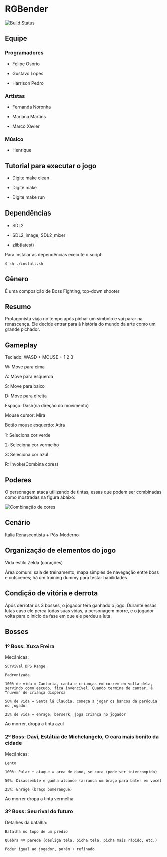 # RGBender

[![Build Status](https://travis-ci.org/lucasBrilhante/RGBender.svg?branch=master)](https://travis-ci.org/lucasBrilhante/RGBender)

## Equipe

### Programadores

* Felipe Osório

* Gustavo Lopes

* Harrison Pedro

### Artistas

* Fernanda Noronha

* Mariana Martins

* Marco Xavier

### Músico

* Henrique

## Tutorial para executar o jogo

* Digite make clean

* Digite make

* Digite make run

## Dependências

* SDL2

* SDL2_image, SDL2_mixer

* zlib(latest)

Para instalar as dependências execute o script:

```
$ sh ./install.sh
```

## Gênero

É uma composição de Boss Fighting, top-down shooter

## Resumo

Protagonista viaja no tempo após pichar um símbolo e vai parar na renascença. Ele decide entrar para à história do mundo da arte como um grande pichador.

## Gameplay

Teclado: WASD + MOUSE + 1 2 3

W: Move para cima

A: Move para esquerda

S: Move para baixo

D: Move para direita

Espaço: Dash(na direção do movimento)

Mouse cursor: Mira

Botão mouse esquerdo: Atira

1: Seleciona cor verde

2: Seleciona cor vermelho

3: Seleciona cor azul

R: Invoke(Combina cores)

## Poderes

O personagem ataca utilizando de tintas, essas que podem ser combinadas como mostradas na figura abaixo:

![Combinação de cores](http://i.imgur.com/DgjUGaQ.png)

## Cenário

Itália Renascentista + Pós-Moderno 

## Organização de elementos do jogo

Vida estilo Zelda (corações)

Área comum: sala de treinamento, mapa simples de navegação entre boss e cutscenes; há um training dummy para testar habilidades

## Condição de vitória e derrota

Após derrotar os 3 bosses, o jogador terá ganhado o jogo. Durante essas lutas caso ele perca todas suas vidas, a personagem morre, e o jogador volta para o início da fase em que ele perdeu a luta.

## Bosses

### 1º Boss: Xuxa Freira

Mecânicas:

	Survival DPS Range

	Padronizada

	100% de vida = Cantoria, canta e crianças em correm em volta dela, servindo como escudo, fica invencível. Quando termina de cantar, à “nuvem” de criança dispersa

	50% de vida = Senta lá Claudia, começa a jogar os bancos da paróquia no jogador

	25% de vida = enrage, berserk, joga criança no jogador

Ao morrer, dropa a tinta azul

### 2º Boss:  Davi, Estátua de Michelangelo, O cara mais bonito da cidade

Mecânicas:

	Lento

	100%: Pular + ataque = area de dano, se cura (pode ser interrompido)

	50%: Disassemble e ganha alcance (arranca um braço para bater em você)

	25%: Enrage (braço bumerangue)

Ao morrer dropa a tinta vermelha

### 3º Boss: Seu rival do futuro

Detalhes da batalha:

	Batalha no topo de um prédio

	Quebra 4ª parede (desliga tela, picha tela, picha mais rápido, etc.)

	Poder igual ao jogador, porém + refinado
